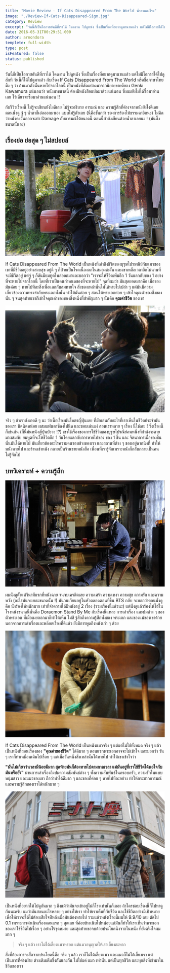 ```yaml
---
title: "Movie Review - If Cats Disappeared From The World น้ำตานองโรง"
image: "./Review-If-Cats-Disappeared-Sign.jpg"
category: Review
excerpt: "วันนี้ก็เป็นโอกาสอันดีที่เราได้ โดดงาน ไปดูหนัง ซึ่งเป็นเรื่องที่อยากดูมานานแล้ว แต่ไม่มีโอกาสได้ไปดูสักที วันนี้ก็ได้ไปดูมาแล้ว กับเรื่อง If Cats Disappeared From The World"
date: 2016-05-31T00:29:51.000
author: arnondora
templete: full-width
type: post
isFeatured: false
status: published
---
```


วันนี้ก็เป็นโอกาสอันดีที่เราได้ โดดงาน ไปดูหนัง ซึ่งเป็นเรื่องที่อยากดูมานานแล้ว แต่ไม่มีโอกาสได้ไปดูสักที วันนี้ก็ได้ไปดูมาแล้ว กับเรื่อง If Cats Disappeared From The World หรือชื่อภาษาไทย มิ้ง ๆ ว่า ถ้าแมวตัวนั้นหายไปจากโลกนี้ เป็นหนังที่ดัดแปลงมาจากนิยายขายดีของ Genki Kawamura แน่นอนว่า หนังมาขนาดนี้ ต้องมีหนังสือแปลมาด้วยแน่นอน ซึ่งผมยังไม่ได้ซื้อมาอ่านเลย ไว้เดี๋ยวจะซื้อมาอ่านแน่นอน !!

กับรีวิวเรื่องนี้ ไม่รู้จะเขียนยังไงดีเลย ไม่รู้จะอธิบาย อารมณ์ และ ความรู้สึกที่ค้างจากหนังยังไงดีเลย ตอนนั่งดู จู่ ๆ น้ำตาก็เอ่อออกมาเอง แบบไม่รู้ตัวเลย (นี่คือขั้นกว่า ของการร้องไห้ธรรมดาอีกนะ) ไม่คิดว่าหนังตะวันออกจะทำ Damage กับอารมณ์ได้ขนาดนี้ ตอนนี้กำลังเขียนด้วยน้ำตาเลยนะ ! (มันซึ้งขนาดนั้นอะ)

## เรื่องย่อ ย่อสุด ๆ ไม่สปอยล์

![Review-If-Cats-Disappeared-2](./Review-If-Cats-Disappeared-2.jpg)

If Cats Disappeared From The World เป็นหนังที่เล่าถึงชีวิตของบุรุษไปรษณีย์กับแมวของเขาที่มีชีวิตอยู่อย่างสงบสุข อยู่ดี ๆ ก็ป่วยเป็นโรคเนื้องอกในสมองซะงั้น และเขาเหลือเวลาอีกไม่นานที่จะมีชีวิตอยู่ แต่จู่ ๆ ก็ดันมียมทูตโพล่ออกมาและบอกว่า "เราจะให้ชีวิตเพิ่มอีก 1 วันแลกกับของ 1 อย่างที่จะหายไปจากโลกนี้ โดยที่เราเป็นคนกำหนดของที่จะหายไป" จุดที่ผมว่า มันสุดยอดมากคือ เมื่อของมันค่อย ๆ หายไปทีละสิ่งเพื่อแลกกับลมหายใจ สิ่งของเหล่านั้นไม่ได้หายไปเปล่า ๆ แต่มันมีความเกี่ยวข้องความทรงจำกับพระเอกทั้งนั้น ทำให้มันค่อย ๆ สอนให้พระเอกค่อย ๆ เข้าใจคุณค่าของสิ่งของนั้น ๆ จนสุดท้ายเขาก็เข้าใจคุณค่าของของสิ่งหนึ่งที่สำคัญมาก ๆ นั่นคือ **คุณค่าชีวิต** ของเขา

![Review-If-Cats-Disappeared-5](./Review-If-Cats-Disappeared-5.jpg)

จริง ๆ ถ้าเราสังเกตดี ๆ นะ ว่าเนื้อเรื่องมันโคตรญี่ปุ่นเลย ที่มักเล่นกับอะไรที่เราเห็นในชีวิตประจำมันของเรา บิดนิดหน่อย ผสมแฟนตาซีลงไปนิด และชอบเล่นแง่ สอนเราหลาย ๆ เรื่อง นี่ใช่เลย ! ซึ่งเรื่องนี้ก็เช่นกัน (ก็นี่มันหนังญี่ปุ่นป่ะวะ !?) เขาใช้เรื่องของการใช้ชีวิตของบุรุษไปรณีย์คนหนึ่งที่กำลังจะตาย มาผสมกับ ยมทูตที่จะให้ชีวิตอีก 1 วันโดยแลกกับการหายไปของ ของ 1 ชิ้น และ จิตนาการเมื่อของชิ้นนั้นมันได้หายไป มันเกี่ยวข้องอะไรความคนรอบข้างของเรา และสถานที่ต่าง ๆ ชอบอยู่ฉากนึงที่ ทำให้หนังหายไป และร้านเช่าหนัง กลายเป็นร้านขายหนังสือ เพื่อนที่เรารู้จักเพราะหนังก็กลับกลายเป็นคนไม่รู้จักไป

## บทวิเคราะห์ + ความรู้สึก
![Review-If-Cats-Disappeared-3](./Review-If-Cats-Disappeared-3.jpg)

ผมนั่งดูตั้งแต่วินาทีแรกที่หนังฉาย จนจบเครดิตเลย ความเศร้า ความเหงา ความสุข ความรัก และความหวัง (อะไรมันจะเยอะขนาดนั้น !) มันวนเวียนอยู่ในหัวตลอดตอนที่ขึ้น BTS กลับ จะบอกว่าตอนนั่งดูคือ นั่งร้องไห้หนักมาก เท่าที่จำความได้มีหนังอยู่ 2 เรื่อง (รวมเรื่องนี้แล้วนะ) แต่นั่งดูแล้วร้องไห้โฮ่ในโรงหนังขนาดนี้นั่นคือ Doraemon Stand By Me กับเรื่องนี้แหละ การเล่าเรื่อง และปมต่าง ๆ ของตัวพระเอก ที่เมื่อเผยออกมาก็ทำให้เห็น ไม่สิ รู้สึกถึงความรู้สึกทั้งของ พระเอก และของแม่ของเขาด้วย นอกจากการเล่าเรื่องและพล๊อตเรื่องที่ดีแล้ว ยังมีการพูดถึงหนังเก่า ๆ ด้วย

![If Cats Disappeared From The World - 1](./Review-If-Cats-Disappeared-1.jpg)

If Cats Disappeared From The World เป็นหนังแมวจริง ๆ แต่แต่ไม่ใช่ทั้งหมด จริง ๆ แล้วเป็นหนังที่สอนเรื่องของ **"คุณค่าของชีวิต"** ได้ดีมาก ๆ ตอนแรกพระเอกอาจจะไม่เข้าใจ และบอกว่า วัน ๆ เราก็ทำเหมือนเดิมไปเรื่อย ๆ แต่เมื่อวันหนึ่งสิ่งเหล่านั้นได้หายไป ทำให้เขาเข้าใจว่า

**"มันไม่เกี่ยวว่าเวลามีน้อยมีมาก สุดท้ายมันก็ต้องหายไปตามกาลเวลา แต่มันอยู่ที่เราใช้ชีวิตได้พอใจกับมันหรือยัง"**
ผ่านการเล่าเรื่องถึงปมความสัมพันธ์ต่าง ๆ ทั้งความสัมพันธ์ในครอบครัว, ความรักในแบบหนุ่มสาว และแมวของเขา ถือว่าทำได้ดีมาก ๆ และของที่ค่อย ๆ หายไปทีละอย่าง ทำให้กระชากอารมณ์ และความรู้สึกของเราได้หนักมาก ๆ

![Review-If-Cats-Disappeared-4](./Review-If-Cats-Disappeared-4.jpg)

เป็นหนังที่อยากให้ไปดูกันมาก ๆ ถึงแม้ว่ามันจะเข้าอยู่ไม่กี่โรงเท่านั้นก็เถอะ ถ้าใครชอบเรื่องนี้ก็ไปหาดูกันนะครับ ผมว่ามันสอนอะไรหลาย ๆ อย่างให้เรา ทำให้เราเต็มที่กับชีวิต และใช้ชีวิตอย่างมีเป้าหมาย เพื่อให้เราจะได้ไม่ต้องเสียใจทีหลังเมื่อมันต้องหายไป รวมแล้วหนังเรื่องนี้ผมให้ 9.9/10 เลย ตัดไป 0.1 เพราะการดำเนินเรื่องตอนแรก ๆ สุดเลย ที่ค่อยข้างเนิบไปหน่อยแต่มันก็ทำให้เราเห็นว่าพระเอกของเราใช้ชีวิตไปเรื่อย ๆ อย่างไร้จุดหมาย และสุดท้ายขอจบด้วยประโยคนึงจากในหนัง ที่ยังตรึงใจผมมาก ๆ

> จริง ๆ แล้ว เราไม่ได้เลี้ยงแมวหรอก แต่แมวอนุญาตให้เราเลี้ยงตะหาก

สิ่งที่ต้องการจะสื่อจากประโยคนี้คือ จริง ๆ แล้ว เราก็ไม่ได้เลี้ยงแมว และแมวก็ไม่ได้เลี้ยงเรา แต่เป็นการที่ต่างฝ่าย ต่างเติมเต็มซึ่งกันและกัน ไม่ใช่แค่ แมว เท่านั้น แต่เป็นทุกชีวิต และทุกสิ่งที่เข้ามาในชีวิตของเรา
